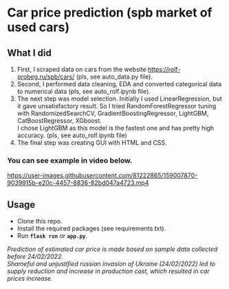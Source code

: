 # Car price prediction (spb market of used cars)

## What I did
1) First, I scraped data on cars from the website https://rolf-probeg.ru/spb/cars/ (pls, see auto_data.py file).
2) Second, I performed data cleaning, EDA and converted categorical data to numerical data (pls, see auto_rolf.ipynb file).
3) The next step was model selection. Initially I used LinearRegression, but it gave unsatisfactory result. So I tried RandomForestRegressor tuning with RandomizedSearchCV,  GradientBoostingRegressor, LightGBM, CatBoostRegressor, XGboost. <br>
I chose LightGBM as this model is the fastest one and has pretty high accuracy. (pls, see auto_rolf.ipynb file)
5) The final step was creating GUI with HTML and CSS.
### You can see example in video below.
https://user-images.githubusercontent.com/81222865/159007870-9039915b-e20c-4457-8836-82bd047a4723.mp4

## Usage

* Clone this repo.
* Install the required packages (see requirements.txt).
* Run **`flask run`** or **`app.py`**.

*Prediction of estimated car price is made based on sample data collected before 24/02/2022.<br/>
Shameful and unjustified russian invasion of Ukraine (24/02/2022) led to supply reduction and increase in production cost, which resulted in car prices increase.*
